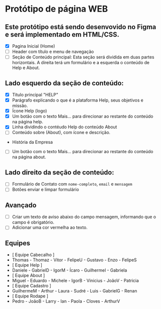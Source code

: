 # Protótipo de página WEB

## Este protótipo está sendo desenvovido no Figma e será implementado  em HTML/CSS.

- [x] Pagina Inicial (Home)
- [ ] Header com título e menu de navegação
- [ ] Seção de Conteúdo  principal: Esta seção será dividida em duas partes horizontais.  A direita terá um formulário e a esquerda o conteúdo de Help e About.
## Lado esquerdo da seção de conteúdo:
- [x] Título principal "HELP"
- [x] Parágrafo explicando o que é a plataforma Help, seus objetivos e missão.
 - [x] Ícone  Help (logo)
 - [x] Um botão com o texto Mais...  para direcionar  ao restante do conteúdo na página help.
 - [x] Linha dividindo o contéudo Help  do conteúdo About
 - [ ] Conteúdo sobre (About), com ícone e descrição.
 * História da Empresa
 - [ ] Um botão com o texto Mais...  para direcionar  ao restante do conteúdo na página about.
 ## Lado direito da seção de conteúdo:
 - [ ] Formulário de Contato com `nome-completo`, `email` e `mensagem`
 - [ ] Botões enviar e limpar formulário
 ## Avançado
  - [ ] Criar um texto de aviso abaixo do campo  mensagem, informando que o campo  é   obrigatório.
  - [ ] Adicionar uma cor vermelha ao texto.

   ## Equipes

- [ Equipe Cabecalho ]
- Thomas - Thomaz - Vitor - FelipeU - Gustavo - Enzo - FelipeS
- [ Equipe Help ]
- Daniele - GabrielD - IgorM - Ícaro - GuilhermeI - Gabriela
- [ Equipe About ]
- Miguel - Eduardo - Michele - IgorB - Vinicius - JoãoV - 	Patricia
- [ Equipe Cadastro ]
- GuilhermeM - Arthur - Laura - Sudré -  Luis - GabrielG - Renan
- [ Equipe Rodape ]
- Pedro - JoãoB - Larry - Ian - Paola - Cloves - ArthurV